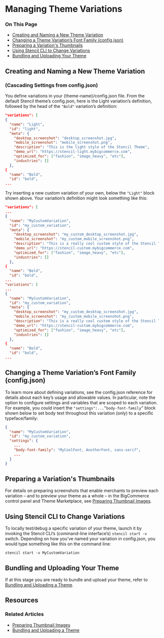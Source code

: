 <h1>Managing Theme Variations</h1>
<div class="otp" id="no-index">
	<h3> On This Page </h3>
	<ul>
		<li><a href="#managing_creating">Creating and Naming a New Theme Variation </a></li>
		<li><a href="#managing_changing">Changing a Theme Variation’s Font Family (config.json)</a></li>
    <li><a href="#managing_preparing">Preparing a Variation's Thumbnails</a></li>
    <li><a href="#managing_using-cli">Using Stencil CLI to Change Variations</a></li>
    <li><a href="#managing_bundling-and-uploading">Bundling and Uploading Your Theme</a></li>
	</ul>
</div>

<a href='#managing_creating' aria-hidden='true' class='block-anchor'  id='managing_creating'></a>

## Creating and Naming a New Theme Variation  
### (Cascading Settings from <span class="fn">config.json</span>)

You define variations in your <span>{theme-name}/config.json</span> file. From the default Stencil theme’s config.json, here is the Light variation’s definition, followed by the head of the `"Bold"` variation’s definition:

<!--
title: "Naming a New Theme Variation"
subtitle: ""
lineNumbers: true
-->

```json
"variations": [
{
  "name": "Light",
  "id": "light",
  "meta": {
    "desktop_screenshot": "desktop_screenshot.jpg",
    "mobile_screenshot": "mobile_screenshot.png",
    "description": "This is the light style of the Stencil Theme",
    "demo_url": "https://stencil-light.mybigcommerce.com",
    "optimized_for": ["fashion", "image_heavy", "etc"],
    "industries": []
  },
{
  "name": "Bold",
  "id": "bold",
...
```

Try inserting a new custom variation of your own, below the `"Light"` block shown above. Your variation’s definition might look something like this:

<!--
title: "Multiple Theme Variation"
subtitle: ""
lineNumbers: true
-->

```json
"variations": [
...
{
  "name": "MyCustomVariation",
  "id": "my_custom_variation",
  "meta": {
    "desktop_screenshot": "my_custom_desktop_screenshot.jpg",
    "mobile_screenshot": "my_custom_mobile_screenshot.png",
    "description": "This is a really cool custom style of the Stencil Theme",
    "demo_url": "https://stencil-custom.mybigcommerce.com",
    "optimized_for": ["fashion", "image_heavy", "etc"],
    "industries": []
  },
{
  "name": "Bold",
  "id": "bold",
...
"variations": [
...
{
  "name": "MyCustomVariation",
  "id": "my_custom_variation",
  "meta": {
    "desktop_screenshot": "my_custom_desktop_screenshot.jpg",
    "mobile_screenshot": "my_custom_mobile_screenshot.png",
    "description": "This is a really cool custom style of the Stencil Theme",
    "demo_url": "https://stencil-custom.mybigcommerce.com",
    "optimized_for": ["fashion", "image_heavy", "etc"],
    "industries": []
  },
{
  "name": "Bold",
  "id": "bold",
...
```



<a href='#managing_changing' aria-hidden='true' class='block-anchor'  id='managing_changing'></a>

## Changing a Theme Variation’s Font Family (config.json)

To learn more about defining variations, see the <span class="fn">config.json</span> reference for details about each key’s usage and allowable values. 
In particular, note the option to configure settings and variables that are scoped to each variation. For example, you could insert the `"settings":...”body-font-family”` block shown below to set body text throughout this variation (only) to a specific typeface/family:

<!--
title: "body-font-family"
subtitle: ""
lineNumbers: true
-->

```json
{
  "name": "MyCustomVariation",
  "id": "my_custom_variation",
  "settings": {
    ...
    "body-font-family": "MyCoolFont, AnotherFont, sans-serif",
    ...
  }
}
```



<a href='#managing_preparing' aria-hidden='true' class='block-anchor'  id='managing_preparing'></a>

## Preparing a Variation's Thumbnails

For details on preparing screenshots that enable merchants to preview each variation – and to preview your theme as a whole – in the BigCommerce control panel and Theme Marketplace, see [Preparing Thumbnail Images](/stencil-docs/stencil-theme-editor/preparing-thumbnail-images).




<a href='#managing_using-cli' aria-hidden='true' class='block-anchor'  id='managing_using-cli'></a>

## Using Stencil CLI to Change Variations

To locally test/debug a specific variation of your theme, launch it by invoking the Stencil CLI’s (command-line interface’s) `stencil start -v` switch. Depending on how you’ve named your variation in <span class="fn">config.json</span>, you would type something like this on the command line:

`stencil start -v MyCustomVariation`



<a href='#managing_bundling-and-uploading' aria-hidden='true' class='block-anchor'  id='managing_bundling-and-uploading'></a>

## Bundling and Uploading Your Theme

If at this stage you are ready to bundle and upload your theme, refer to [Bundling and Uploading a Theme](/stencil-docs/prepare-and-upload-a-theme/bundling-and-uploading). 



## Resources
### Related Articles
* [Preparing Thumbnail Images](https://developer.bigcommerce.com/stencil-docs/store-design/preparing-thumbnail-images)
* [Bundling and Uploading a Theme](https://developer.bigcommerce.com/stencil-docs/prepare-and-upload-a-theme/bundling-and-uploading)

